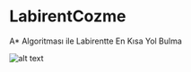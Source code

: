 # LabirentCozme
A* Algoritması ile Labirentte En Kısa Yol Bulma 


![alt text](http://github.com/birkanatici/LabirentCozme/Capture.png)
